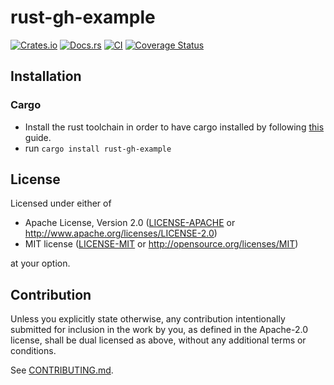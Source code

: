 # rust-gh-example

[![Crates.io](https://img.shields.io/crates/v/rust-gh-example.svg)](https://crates.io/crates/rust-gh-example)
[![Docs.rs](https://docs.rs/rust-gh-example/badge.svg)](https://docs.rs/rust-gh-example)
[![CI](https://github.com/rust-github/rust-gh-example/workflows/CI/badge.svg)](https://github.com/rust-github/rust-gh-example/actions)
[![Coverage Status](https://coveralls.io/repos/github/rust-github/rust-gh-example/badge.svg?branch=main)](https://coveralls.io/github/rust-github/rust-gh-example?branch=main)

## Installation

### Cargo

* Install the rust toolchain in order to have cargo installed by following
  [this](https://www.rust-lang.org/tools/install) guide.
* run `cargo install rust-gh-example`

## License

Licensed under either of

 * Apache License, Version 2.0
   ([LICENSE-APACHE](LICENSE-APACHE) or http://www.apache.org/licenses/LICENSE-2.0)
 * MIT license
   ([LICENSE-MIT](LICENSE-MIT) or http://opensource.org/licenses/MIT)

at your option.

## Contribution

Unless you explicitly state otherwise, any contribution intentionally submitted
for inclusion in the work by you, as defined in the Apache-2.0 license, shall be
dual licensed as above, without any additional terms or conditions.

See [CONTRIBUTING.md](CONTRIBUTING.md).
